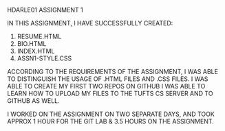 HDARLE01
ASSIGNMENT 1

IN THIS ASSIGNMENT, I HAVE SUCCESSFULLY CREATED: 
1. RESUME.HTML
2. BIO.HTML
3. INDEX.HTML
4. ASSN1-STYLE.CSS

ACCORDING TO THE REQUIREMENTS OF THE ASSIGNMENT,
I WAS ABLE TO DISTINGUISH THE USAGE OF .HTML FILES AND .CSS FILES.
I WAS ABLE TO CREATE MY FIRST TWO REPOS ON GITHUB
I WAS ABLE TO LEARN HOW TO UPLOAD MY FILES TO THE TUFTS CS SERVER AND
TO GITHUB AS WELL.

I WORKED ON THE ASSIGNMENT ON TWO SEPARATE DAYS, 
AND TOOK APPROX 1 HOUR FOR THE GIT LAB & 3.5 HOURS ON THE ASSIGNMENT. 